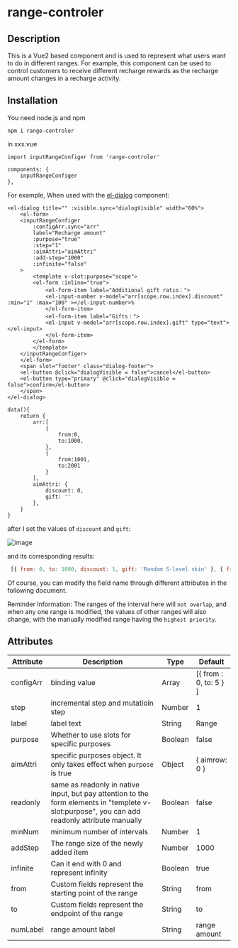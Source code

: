 # range-controler

## Description
This is a Vue2 based component and is used to represent what users want to do in different ranges.  For example, this component can be used to control customers to receive different recharge rewards as the recharge amount changes in a recharge activity.   

## Installation
You need node.js and npm
```
npm i range-controler
```

in xxx.vue
```
import inputRangeConfiger from 'range-controler'

components: {
    inputRangeConfiger
},

```
   
For example, When used with the [el-dialog](https://element.eleme.cn) component:
```
<el-dialog title="" :visible.sync="dialogVisible" width="60%">
    <el-form>
    <inputRangeConfiger 
        :configArr.sync="arr" 
        label="Recharge amount" 
        :purpose="true" 
        :step="1" 
        :aimAttri="aimAttri"
        :add-step="1000"
        :infinite="false"
    >
        <template v-slot:purpose="scope">
        <el-form :inline="true">
            <el-form-item label="Additional gift ratio：">
            <el-input-number v-model="arr[scope.row.index].discount" :min="1" :max="100" ></el-input-number>%
            </el-form-item>
            <el-form-item label="Gifts：">
            <el-input v-model="arr[scope.row.index].gift" type="text"></el-input>
            </el-form-item>
        </el-form>
        </template>
    </inputRangeConfiger>
    </el-form>
    <span slot="footer" class="dialog-footer">
    <el-button @click="dialogVisible = false">cancel</el-button>
    <el-button type="primary" @click="dialogVisible = false">confirm</el-button>
    </span>
</el-dialog>

data(){
    return {
        arr:[
            {
                from:0,
                to:1000,
            },
            {
                from:1001,
                to:2001
            }
        ],
        aimAttri: {
            discount: 0,
            gift: ''
        },
    }
}
```
after I set the values of `discount` and `gift`:

![image](https://github.com/pujiaming/range-configer/assets/109517537/0acc0038-a411-44b0-ae98-07b6b2446ca7)

and its corresponding results:

```javascript
 [{ from: 0, to: 1000, discount: 1, gift: 'Random S-level skin' }, { from: 1001, to: 2001, discount: 2, gift: 'Custom spraying' }]
```   

Of course, you can modify the field name through different attributes in the following document.   

Reminder Information: The ranges of the interval here will `not overlap`, and when any one range is modified, the values of other ranges will also change, with the manually modified range having the `highest priority`.   

## Attributes
| Attribute |  Description | Type | Default |
| --- | --- | --- | --- |
| configArr | binding value |  Array | [{ from : 0, to: 5 } ] |
| step | incremental step and mutatioin step | Number | 1 |
| label | label text | String | Range |
| purpose | Whether to use slots for specific purposes | Boolean | false |
| aimAttri | specific purposes object. It only takes effect when `purpose` is true | Object | { aimrow: 0 } |
| readonly | same as readonly in native input, but pay attention to the form elements in "templete v-slot:purpose", you can add readonly attribute manually | Boolean | false |
| minNum | minimum number of intervals | Number | 1 |
| addStep | The range size of the newly added item | Number | 1000 |
| infinite | Can it end with 0 and represent infinity | Boolean | true |
| from | Custom fields represent the starting point of the range | String | from |
| to | Custom fields represent the endpoint of the range | String | to |
| numLabel | range amount label | String | range amount |      
